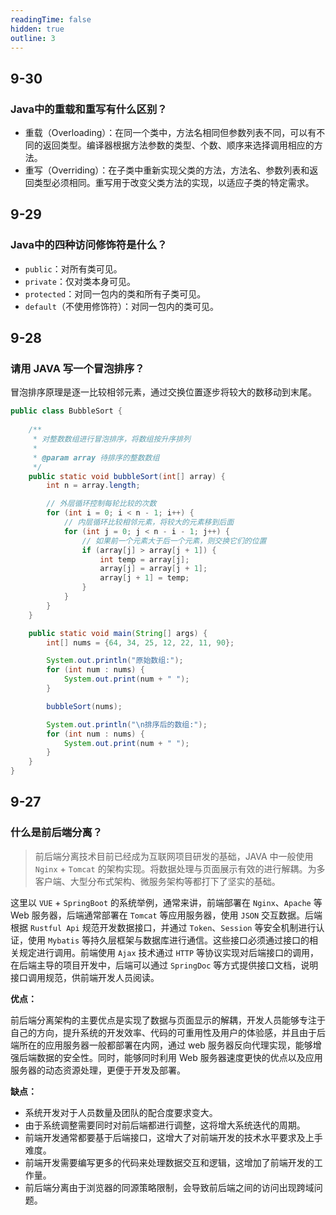 ```yaml
---
readingTime: false
hidden: true
outline: 3
---
```


## 9-30

### Java中的重载和重写有什么区别？

- 重载（Overloading）：在同一个类中，方法名相同但参数列表不同，可以有不同的返回类型。编译器根据方法参数的类型、个数、顺序来选择调用相应的方法。
- 重写（Overriding）：在子类中重新实现父类的方法，方法名、参数列表和返回类型必须相同。重写用于改变父类方法的实现，以适应子类的特定需求。




## 9-29

### Java中的四种访问修饰符是什么？

- `public`：对所有类可见。
- `private`：仅对类本身可见。
- `protected`：对同一包内的类和所有子类可见。
- `default`（不使用修饰符）：对同一包内的类可见。



## 9-28

### 请用 JAVA 写一个冒泡排序？

冒泡排序原理是逐一比较相邻元素，通过交换位置逐步将较大的数移动到末尾。

```java
public class BubbleSort {
    
    /**
     * 对整数数组进行冒泡排序，将数组按升序排列
     * 
     * @param array 待排序的整数数组
     */
    public static void bubbleSort(int[] array) {
        int n = array.length;

        // 外层循环控制每轮比较的次数
        for (int i = 0; i < n - 1; i++) {
            // 内层循环比较相邻元素，将较大的元素移到后面
            for (int j = 0; j < n - i - 1; j++) {
                // 如果前一个元素大于后一个元素，则交换它们的位置
                if (array[j] > array[j + 1]) {
                    int temp = array[j];
                    array[j] = array[j + 1];
                    array[j + 1] = temp;
                }
            }
        }
    }

    public static void main(String[] args) {
        int[] nums = {64, 34, 25, 12, 22, 11, 90};

        System.out.println("原始数组:");
        for (int num : nums) {
            System.out.print(num + " ");
        }

        bubbleSort(nums);

        System.out.println("\n排序后的数组:");
        for (int num : nums) {
            System.out.print(num + " ");
        }
    }
}
```



## 9-27

### 什么是前后端分离？

> 前后端分离技术目前已经成为互联网项目研发的基础，JAVA 中一般使用 `Nginx` + `Tomcat` 的架构实现。将数据处理与页面展示有效的进行解耦。为多客户端、大型分布式架构、微服务架构等都打下了坚实的基础。

这里以 `VUE` + `SpringBoot` 的系统举例，通常来讲，前端部署在 `Nginx`、`Apache` 等 Web 服务器，后端通常部署在 `Tomcat` 等应用服务器，使用 `JSON` 交互数据。后端根据 `Rustful Api`  规范开发数据接口，并通过 `Token`、`Session` 等安全机制进行认证，使用 `Mybatis` 等持久层框架与数据库进行通信。这些接口必须通过接口的相关规定进行调用。前端使用 `Ajax` 技术通过 `HTTP` 等协议实现对后端接口的调用，在后端主导的项目开发中，后端可以通过 `SpringDoc` 等方式提供接口文档，说明接口调用规范，供前端开发人员阅读。

**优点：**

前后端分离架构的主要优点是实现了数据与页面显示的解耦，开发人员能够专注于自己的方向，提升系统的开发效率、代码的可重用性及用户的体验感，并且由于后端所在的应用服务器一般都部署在内网，通过 web 服务器反向代理实现，能够增强后端数据的安全性。同时，能够同时利用 Web 服务器速度更快的优点以及应用服务器的动态资源处理，更便于开发及部署。

**缺点：**

- 系统开发对于人员数量及团队的配合度要求变大。
- 由于系统调整需要同时对前后端都进行调整，这将增大系统迭代的周期。
- 前端开发通常都要基于后端接口，这增大了对前端开发的技术水平要求及上手难度。
- 前端开发需要编写更多的代码来处理数据交互和逻辑，这增加了前端开发的工作量。
- 前后端分离由于浏览器的同源策略限制，会导致前后端之间的访问出现跨域问题。
